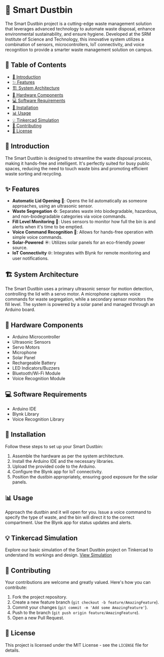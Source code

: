 # 🚮 Smart Dustbin

The Smart Dustbin project is a cutting-edge waste management solution that leverages advanced technology to automate waste disposal, enhance environmental sustainability, and ensure hygiene. Developed at the SRM Institute of Science and Technology, this innovative system utilizes a combination of sensors, microcontrollers, IoT connectivity, and voice recognition to provide a smarter waste management solution on campus.

## 📑 Table of Contents
- [🌟 Introduction](#-introduction)
- [✨ Features](#-features)
- [🏗️ System Architecture](#%EF%B8%8F-system-architecture)
- [🔩 Hardware Components](#-hardware-components)
- [💻 Software Requirements](#-software-requirements)
- [🔧 Installation](#-installation)
- [📊 Usage](#-usage)
- [💡 Tinkercad Simulation](#-tinkercad-simulation)
- [🤝 Contributing](#-contributing)
- [📜 License](#-license)

## 🌟 Introduction
The Smart Dustbin is designed to streamline the waste disposal process, making it hands-free and intelligent. It's perfectly suited for busy public spaces, reducing the need to touch waste bins and promoting efficient waste sorting and recycling.

## ✨ Features
- **Automatic Lid Opening** 🚪: Opens the lid automatically as someone approaches, using an ultrasonic sensor.
- **Waste Segregation** ♻️: Separates waste into biodegradable, hazardous, and non-biodegradable categories via voice commands.
- **Fill Level Monitoring** 📏: Uses sensors to monitor how full the bin is and alerts when it's time to be emptied.
- **Voice Command Recognition** 🎤: Allows for hands-free operation with simple voice commands.
- **Solar-Powered** ☀️: Utilizes solar panels for an eco-friendly power source.
- **IoT Connectivity** 🌐: Integrates with Blynk for remote monitoring and user notifications.

## 🏗️ System Architecture
The Smart Dustbin uses a primary ultrasonic sensor for motion detection, controlling the lid with a servo motor. A microphone captures voice commands for waste segregation, while a secondary sensor monitors the fill level. The system is powered by a solar panel and managed through an Arduino board.

## 🔩 Hardware Components
- Arduino Microcontroller
- Ultrasonic Sensors
- Servo Motors
- Microphone
- Solar Panel
- Rechargeable Battery
- LED Indicators/Buzzers
- Bluetooth/Wi-Fi Module
- Voice Recognition Module

## 💻 Software Requirements
- Arduino IDE
- Blynk Library
- Voice Recognition Library

## 🔧 Installation
Follow these steps to set up your Smart Dustbin:
1. Assemble the hardware as per the system architecture.
2. Install the Arduino IDE and the necessary libraries.
3. Upload the provided code to the Arduino.
4. Configure the Blynk app for IoT connectivity.
5. Position the dustbin appropriately, ensuring good exposure for the solar panels.

## 📊 Usage
Approach the dustbin and it will open for you. Issue a voice command to specify the type of waste, and the bin will direct it to the correct compartment. Use the Blynk app for status updates and alerts.

## 💡 Tinkercad Simulation
Explore our basic simulation of the Smart Dustbin project on Tinkercad to understand its workings and design. [View Simulation](https://www.tinkercad.com/things/d8yIaYku1ua-smart-dustbin-using-arduino?sharecode=BfhNUhCUjMIQ5g62aLQN229eXLVHDcg2Ed9FjRQc2co)

## 🤝 Contributing
Your contributions are welcome and greatly valued. Here's how you can contribute:
1. Fork the project repository.
2. Create a new feature branch (`git checkout -b feature/AmazingFeature`).
3. Commit your changes (`git commit -m 'Add some AmazingFeature'`).
4. Push to the branch (`git push origin feature/AmazingFeature`).
5. Open a new Pull Request.

## 📜 License
This project is licensed under the MIT License - see the `LICENSE` file for details.
